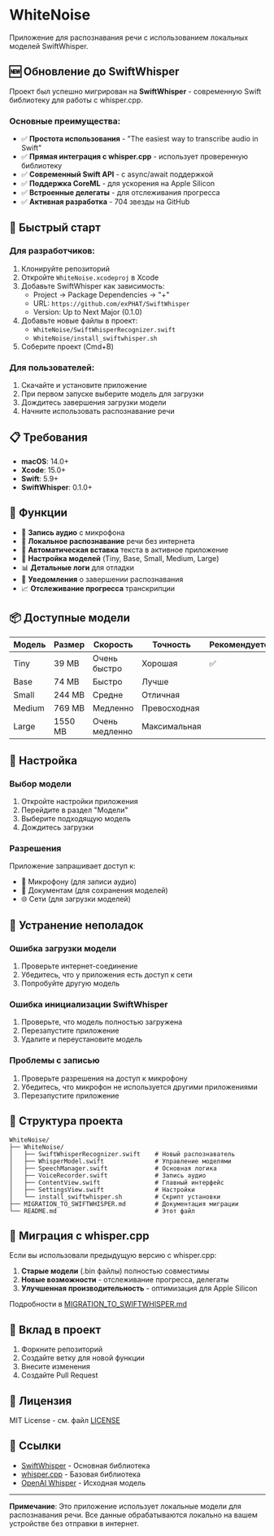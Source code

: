 # WhiteNoise

Приложение для распознавания речи с использованием локальных моделей SwiftWhisper.

## 🆕 Обновление до SwiftWhisper

Проект был успешно мигрирован на **SwiftWhisper** - современную Swift библиотеку для работы с whisper.cpp.

### Основные преимущества:
- ✅ **Простота использования** - "The easiest way to transcribe audio in Swift"
- ✅ **Прямая интеграция с whisper.cpp** - использует проверенную библиотеку
- ✅ **Современный Swift API** - с async/await поддержкой
- ✅ **Поддержка CoreML** - для ускорения на Apple Silicon
- ✅ **Встроенные делегаты** - для отслеживания прогресса
- ✅ **Активная разработка** - 704 звезды на GitHub

## 🚀 Быстрый старт

### Для разработчиков:
1. Клонируйте репозиторий
2. Откройте `WhiteNoise.xcodeproj` в Xcode
3. Добавьте SwiftWhisper как зависимость:
   - Project → Package Dependencies → "+"
   - URL: `https://github.com/exPHAT/SwiftWhisper`
   - Version: Up to Next Major (0.1.0)
4. Добавьте новые файлы в проект:
   - `WhiteNoise/SwiftWhisperRecognizer.swift`
   - `WhiteNoise/install_swiftwhisper.sh`
5. Соберите проект (Cmd+B)

### Для пользователей:
1. Скачайте и установите приложение
2. При первом запуске выберите модель для загрузки
3. Дождитесь завершения загрузки модели
4. Начните использовать распознавание речи

## 📋 Требования

- **macOS**: 14.0+
- **Xcode**: 15.0+
- **Swift**: 5.9+
- **SwiftWhisper**: 0.1.0+

## 🎯 Функции

- 🎤 **Запись аудио** с микрофона
- 🧠 **Локальное распознавание** речи без интернета
- 📝 **Автоматическая вставка** текста в активное приложение
- 🔧 **Настройка моделей** (Tiny, Base, Small, Medium, Large)
- 📊 **Детальные логи** для отладки
- 🔔 **Уведомления** о завершении распознавания
- 📈 **Отслеживание прогресса** транскрипции

## 📦 Доступные модели

| Модель | Размер | Скорость | Точность | Рекомендуется |
|--------|--------|----------|----------|---------------|
| Tiny | 39 MB | Очень быстро | Хорошая | ✅ |
| Base | 74 MB | Быстро | Лучше | |
| Small | 244 MB | Средне | Отличная | |
| Medium | 769 MB | Медленно | Превосходная | |
| Large | 1550 MB | Очень медленно | Максимальная | |

## 🔧 Настройка

### Выбор модели
1. Откройте настройки приложения
2. Перейдите в раздел "Модели"
3. Выберите подходящую модель
4. Дождитесь загрузки

### Разрешения
Приложение запрашивает доступ к:
- 🎤 Микрофону (для записи аудио)
- 📁 Документам (для сохранения моделей)
- 🌐 Сети (для загрузки моделей)

## 🐛 Устранение неполадок

### Ошибка загрузки модели
1. Проверьте интернет-соединение
2. Убедитесь, что у приложения есть доступ к сети
3. Попробуйте другую модель

### Ошибка инициализации SwiftWhisper
1. Проверьте, что модель полностью загружена
2. Перезапустите приложение
3. Удалите и переустановите модель

### Проблемы с записью
1. Проверьте разрешения на доступ к микрофону
2. Убедитесь, что микрофон не используется другими приложениями
3. Перезапустите приложение

## 📁 Структура проекта

```
WhiteNoise/
├── WhiteNoise/
│   ├── SwiftWhisperRecognizer.swift    # Новый распознаватель
│   ├── WhisperModel.swift              # Управление моделями
│   ├── SpeechManager.swift             # Основная логика
│   ├── VoiceRecorder.swift             # Запись аудио
│   ├── ContentView.swift               # Главный интерфейс
│   ├── SettingsView.swift              # Настройки
│   └── install_swiftwhisper.sh         # Скрипт установки
├── MIGRATION_TO_SWIFTWHISPER.md        # Документация миграции
└── README.md                           # Этот файл
```

## 🔄 Миграция с whisper.cpp

Если вы использовали предыдущую версию с whisper.cpp:

1. **Старые модели** (.bin файлы) полностью совместимы
2. **Новые возможности** - отслеживание прогресса, делегаты
3. **Улучшенная производительность** - оптимизация для Apple Silicon

Подробности в [MIGRATION_TO_SWIFTWHISPER.md](MIGRATION_TO_SWIFTWHISPER.md)

## 🤝 Вклад в проект

1. Форкните репозиторий
2. Создайте ветку для новой функции
3. Внесите изменения
4. Создайте Pull Request

## 📄 Лицензия

MIT License - см. файл [LICENSE](LICENSE)

## 🔗 Ссылки

- [SwiftWhisper](https://github.com/exPHAT/SwiftWhisper) - Основная библиотека
- [whisper.cpp](https://github.com/ggerganov/whisper.cpp) - Базовая библиотека
- [OpenAI Whisper](https://github.com/openai/whisper) - Исходная модель

---

**Примечание**: Это приложение использует локальные модели для распознавания речи. Все данные обрабатываются локально на вашем устройстве без отправки в интернет. 